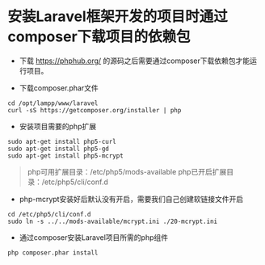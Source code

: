 # 安装Laravel框架开发的项目时通过composer下载项目的依赖包

* 下载 https://phphub.org/ 的源码之后需要通过composer下载依赖包才能运行项目。

* 下载composer.phar文件
<pre><code>cd /opt/lampp/www/laravel
curl -sS https://getcomposer.org/installer | php
</pre></code>

* 安装项目需要的php扩展
<pre><code>sudo apt-get install php5-curl
sudo apt-get install php5-gd
sudo apt-get install php5-mcrypt
</pre></code>

> php可用扩展目录：/etc/php5/mods-available
> php已开启扩展目录：/etc/php5/cli/conf.d

* php-mcrypt安装好后默认没有开启，需要我们自己创建软链接文件开启
<pre><code>cd /etc/php5/cli/conf.d
sudo ln -s ../../mods-available/mcrypt.ini ./20-mcrypt.ini
</pre></code>

* 通过composer安装Laravel项目所需的php组件
<pre><code>php composer.phar install
</pre></code>
